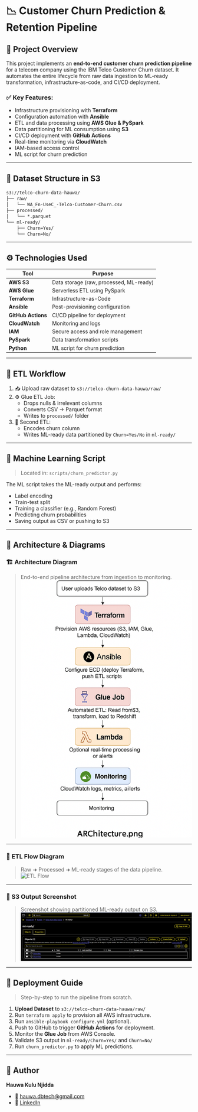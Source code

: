 # 📉 Customer Churn Prediction & Retention Pipeline

## 📌 Project Overview

This project implements an **end-to-end customer churn prediction pipeline** for a telecom company using the IBM Telco Customer Churn dataset. It automates the entire lifecycle from raw data ingestion to ML-ready transformation, infrastructure-as-code, and CI/CD deployment.

### ✅ Key Features:
- Infrastructure provisioning with **Terraform**
- Configuration automation with **Ansible**
- ETL and data processing using **AWS Glue & PySpark**
- Data partitioning for ML consumption using **S3**
- CI/CD deployment with **GitHub Actions**
- Real-time monitoring via **CloudWatch**
- IAM-based access control
- ML script for churn prediction

---

## 🧬 Dataset Structure in S3

```plaintext
s3://telco-churn-data-hauwa/
├── raw/
│   └── WA_Fn-UseC_-Telco-Customer-Churn.csv
├── processed/
│   └── *.parquet
└── ml-ready/
    ├── Churn=Yes/
    └── Churn=No/
```


---

## ⚙️ Technologies Used

| Tool | Purpose |
|------|---------|
| **AWS S3** | Data storage (raw, processed, ML-ready) |
| **AWS Glue** | Serverless ETL using PySpark |
| **Terraform** | Infrastructure-as-Code |
| **Ansible** | Post-provisioning configuration |
| **GitHub Actions** | CI/CD pipeline for deployment |
| **CloudWatch** | Monitoring and logs |
| **IAM** | Secure access and role management |
| **PySpark** | Data transformation scripts |
| **Python** | ML script for churn prediction |

---

## 🔁 ETL Workflow

1. 📥 Upload raw dataset to `s3://telco-churn-data-hauwa/raw/`
2. ⚙️ Glue ETL Job:
   - Drops nulls & irrelevant columns
   - Converts CSV → Parquet format
   - Writes to `processed/` folder
3. 🔀 Second ETL:
   - Encodes churn column
   - Writes ML-ready data partitioned by `Churn=Yes/No` in `ml-ready/`

---

## 🧠 Machine Learning Script

> Located in: `scripts/churn_predictor.py`

The ML script takes the ML-ready output and performs:

- Label encoding
- Train-test split
- Training a classifier (e.g., Random Forest)
- Predicting churn probabilities
- Saving output as CSV or pushing to S3

---

## 📸 Architecture & Diagrams

### 🏗️ Architecture Diagram
> End-to-end pipeline architecture from ingestion to monitoring.
![Architecture Diagram](images/architecture.png)
---

### 🔄 ETL Flow Diagram

> Raw ➜ Processed ➜ ML-ready stages of the data pipeline.
![ETL Flow](docs/images/etl-flow.png)

---

### 📁 S3 Output Screenshot

> Screenshot showing partitioned ML-ready output on S3.
![ML Output on S3](images/ml_image.png)
---

## 🚀 Deployment Guide

> Step-by-step to run the pipeline from scratch.

1. **Upload Dataset** to `s3://telco-churn-data-hauwa/raw/`
2. Run `terraform apply` to provision all AWS infrastructure.
3. Run `ansible-playbook configure.yml` (optional).
4. Push to GitHub to trigger **GitHub Actions** for deployment.
5. Monitor the **Glue Job** from AWS Console.
6. Validate S3 output in `ml-ready/Churn=Yes/` and `Churn=No/`
7. Run `churn_predictor.py` to apply ML predictions.

---

## 📩 Author
**Hauwa Kulu Njidda**
- 📧 hauwa.dbtech@gmail.com
- 🔗 [LinkedIn](https://www.linkedin.com/in/hauwa-kulu-njidda)


